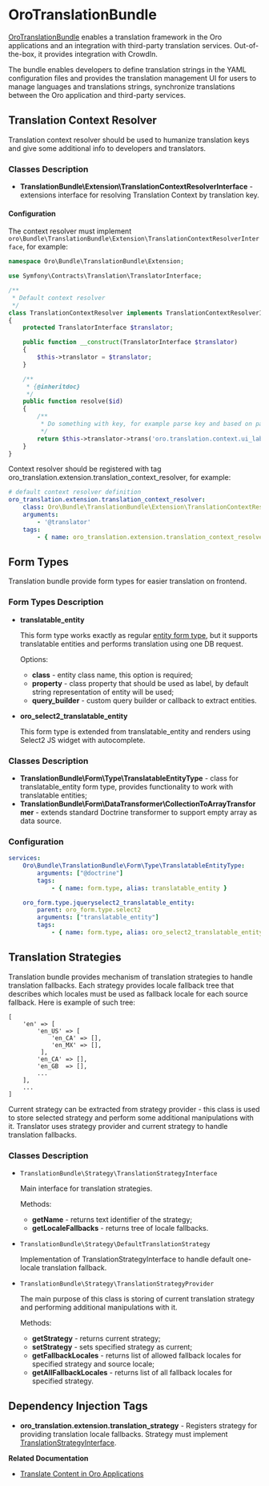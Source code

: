 <a id="bundle-docs-platform-translation-bundle"></a>

# OroTranslationBundle

<a href="https://github.com/oroinc/platform/tree/master/src/Oro/Bundle/TranslationBundle" target="_blank">OroTranslationBundle</a> enables a translation framework in the Oro applications and an integration with third-party translation services. Out-of-the-box, it provides integration with CrowdIn.

The bundle enables developers to define translation strings in the YAML configuration files and provides the translation management UI for users to manage languages and translations strings, synchronize translations between the Oro application and third-party services.

## Translation Context Resolver

Translation context resolver should be used to humanize translation keys and give some additional info to developers and translators.

### Classes Description

* **TranslationBundle\\Extension\\TranslationContextResolverInterface** - extensions interface for resolving Translation Context by translation key.

#### Configuration

The context resolver must implement `oro\Bundle\TranslationBundle\Extension\TranslationContextResolverInterface`, for example:

```php
namespace Oro\Bundle\TranslationBundle\Extension;

use Symfony\Contracts\Translation\TranslatorInterface;

/**
 * Default context resolver
 */
class TranslationContextResolver implements TranslationContextResolverInterface
{
    protected TranslatorInterface $translator;

    public function __construct(TranslatorInterface $translator)
    {
        $this->translator = $translator;
    }

    /**
     * {@inheritdoc}
     */
    public function resolve($id)
    {
        /**
         * Do something with key, for example parse key and based on parsed data prepare context string
         */
        return $this->translator->trans('oro.translation.context.ui_label');
    }
}
```

Context resolver should be registered with tag oro_translation.extension.translation_context_resolver, for example:

```yaml
# default context resolver definition
oro_translation.extension.translation_context_resolver:
    class: Oro\Bundle\TranslationBundle\Extension\TranslationContextResolver
    arguments:
        - '@translator'
    tags:
        - { name: oro_translation.extension.translation_context_resolver, priority: -100 }
```

## Form Types

Translation bundle provide form types for easier translation on frontend.

### Form Types Description

* **translatable_entity**

  This form type works exactly as regular <a href="http://symfony.com/doc/current/reference/forms/types/entity.html" target="_blank">entity form type</a>, but it supports translatable entities and performs translation using one DB request.

  Options:
  * **class** - entity class name, this option is required;
  * **property** - class property that should be used as label, by default string representation of entity will be used;
  * **query_builder** - custom query builder or callback to extract entities.
* **oro_select2_translatable_entity**

  This form type is extended from translatable_entity and renders using Select2 JS widget with autocomplete.

### Classes Description

* **TranslationBundle\\Form\\Type\\TranslatableEntityType** - class for translatable_entity form type, provides functionality to work with translatable entities;
* **TranslationBundle\\Form\\DataTransformer\\CollectionToArrayTransformer** - extends standard Doctrine transformer to support empty array as data source.

### Configuration

```yaml
services:
    Oro\Bundle\TranslationBundle\Form\Type\TranslatableEntityType:
        arguments: ["@doctrine"]
        tags:
            - { name: form.type, alias: translatable_entity }

    oro_form.type.jqueryselect2_translatable_entity:
        parent: oro_form.type.select2
        arguments: ["translatable_entity"]
        tags:
            - { name: form.type, alias: oro_select2_translatable_entity }
```

## Translation Strategies

Translation bundle provides mechanism of translation strategies to handle translation fallbacks.
Each strategy provides locale fallback tree that describes which locales must be used as fallback locale
for each source fallback. Here is example of such tree:

```twig
[
    'en' => [
        'en_US' => [
            'en_CA' => [],
            'en_MX' => [],
         ],
        'en_CA' => [],
        'en_GB  => [],
        ...
    ],
    ...
]
```

Current strategy can be extracted from strategy provider - this class is used to store selected strategy and
perform some additional manipulations with it. Translator uses strategy provider and current strategy to handle
translation fallbacks.

### Classes Description

* `TranslationBundle\Strategy\TranslationStrategyInterface`

  Main interface for translation strategies.

  Methods:
  * **getName** - returns text identifier of the strategy;
  * **getLocaleFallbacks** - returns tree of locale fallbacks.
* `TranslationBundle\Strategy\DefaultTranslationStrategy`

  Implementation of TranslationStrategyInterface to handle default one-locale translation fallback.
* `TranslationBundle\Strategy\TranslationStrategyProvider`

  The main purpose of this class is storing of current translation strategy and performing additional manipulations with it.

  Methods:
  * **getStrategy** - returns current strategy;
  * **setStrategy** - sets specified strategy as current;
  * **getFallbackLocales** - returns list of allowed fallback locales for specified strategy and source locale;
  * **getAllFallbackLocales** - returns list of all fallback locales for specified strategy.

## Dependency Injection Tags

* **oro_translation.extension.translation_strategy** - Registers strategy for providing translation locale fallbacks. Strategy must implement <a href="https://github.com/oroinc/platform/blob/master/src/Oro/Bundle/TranslationBundle/Strategy/TranslationStrategyInterface.php" target="_blank">TranslationStrategyInterface</a>.

**Related Documentation**

* [Translate Content in Oro Applications](../../../backend/translations/translations.md#dev-translation)

<!-- Frontend -->

